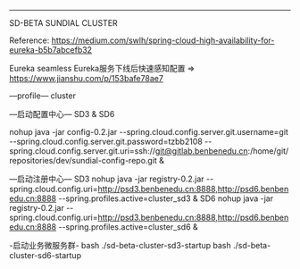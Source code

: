 ----------------------------------------------------------------------------------------------------------------
SD-BETA SUNDIAL CLUSTER

Reference:  https://medium.com/swlh/spring-cloud-high-availability-for-eureka-b5b7abcefb32

Eureka seamless
Eureka服务下线后快速感知配置 => https://www.jianshu.com/p/153bafe78ae7

—profile—
cluster

—启动配置中心—
SD3	& SD6

nohup java -jar config-0.2.jar --spring.cloud.config.server.git.username=git --spring.cloud.config.server.git.password=tzbb2108 --spring.cloud.config.server.git.uri=ssh://git@gitlab.benbenedu.cn:/home/git/repositories/dev/sundial-config-repo.git &

—启动注册中心—
SD3
nohup java -jar registry-0.2.jar --spring.cloud.config.uri=http://psd3.benbenedu.cn:8888,http://psd6.benbenedu.cn:8888 --spring.profiles.active=cluster_sd3 &
SD6
nohup java -jar registry-0.2.jar --spring.cloud.config.uri=http://psd3.benbenedu.cn:8888,http://psd6.benbenedu.cn:8888 --spring.profiles.active=cluster_sd6 &

-启动业务微服务群-
bash ./sd-beta-cluster-sd3-startup
bash ./sd-beta-cluster-sd6-startup